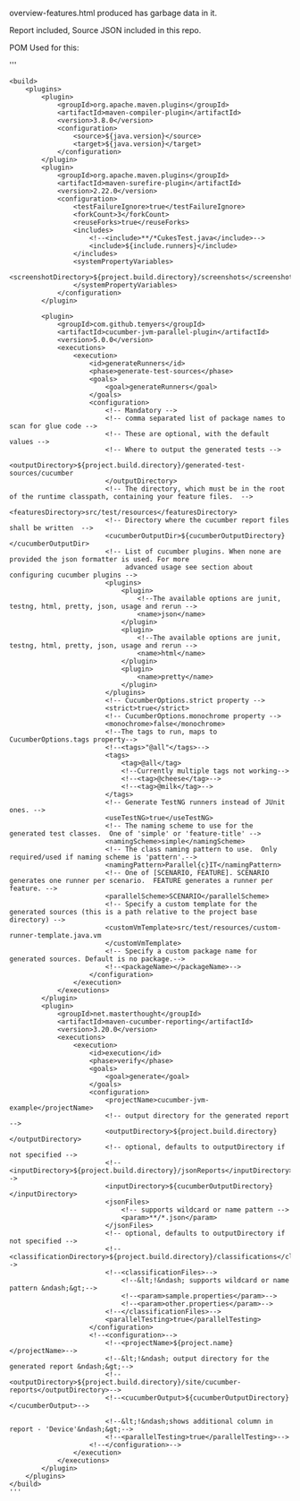 overview-features.html produced has garbage data in it.

Report included, Source JSON included in this repo.

POM Used for this:

'''

    <build>
        <plugins>
            <plugin>
                <groupId>org.apache.maven.plugins</groupId>
                <artifactId>maven-compiler-plugin</artifactId>
                <version>3.8.0</version>
                <configuration>
                    <source>${java.version}</source>
                    <target>${java.version}</target>
                </configuration>
            </plugin>
            <plugin>
                <groupId>org.apache.maven.plugins</groupId>
                <artifactId>maven-surefire-plugin</artifactId>
                <version>2.22.0</version>
                <configuration>
                    <testFailureIgnore>true</testFailureIgnore>
                    <forkCount>3</forkCount>
                    <reuseForks>true</reuseForks>
                    <includes>
                        <!--<include>**/*CukesTest.java</include>-->
                        <include>${include.runners}</include>
                    </includes>
                    <systemPropertyVariables>
                        <screenshotDirectory>${project.build.directory}/screenshots</screenshotDirectory>
                    </systemPropertyVariables>
                </configuration>
            </plugin>

            <plugin>
                <groupId>com.github.temyers</groupId>
                <artifactId>cucumber-jvm-parallel-plugin</artifactId>
                <version>5.0.0</version>
                <executions>
                    <execution>
                        <id>generateRunners</id>
                        <phase>generate-test-sources</phase>
                        <goals>
                            <goal>generateRunners</goal>
                        </goals>
                        <configuration>
                            <!-- Mandatory -->
                            <!-- comma separated list of package names to scan for glue code -->
                            <!-- These are optional, with the default values -->
                            <!-- Where to output the generated tests -->
                            <outputDirectory>${project.build.directory}/generated-test-sources/cucumber
                            </outputDirectory>
                            <!-- The directory, which must be in the root of the runtime classpath, containing your feature files.  -->
                            <featuresDirectory>src/test/resources</featuresDirectory>
                            <!-- Directory where the cucumber report files shall be written  -->
                            <cucumberOutputDir>${cucumberOutputDirectory}</cucumberOutputDir>
                            <!-- List of cucumber plugins. When none are provided the json formatter is used. For more
                                 advanced usage see section about configuring cucumber plugins -->
                            <plugins>
                                <plugin>
                                    <!--The available options are junit, testng, html, pretty, json, usage and rerun -->
                                    <name>json</name>
                                </plugin>
                                <plugin>
                                    <!--The available options are junit, testng, html, pretty, json, usage and rerun -->
                                    <name>html</name>
                                </plugin>
                                <plugin>
                                    <name>pretty</name>
                                </plugin>
                            </plugins>
                            <!-- CucumberOptions.strict property -->
                            <strict>true</strict>
                            <!-- CucumberOptions.monochrome property -->
                            <monochrome>false</monochrome>
                            <!--The tags to run, maps to CucumberOptions.tags property-->
                            <!--<tags>"@all"</tags>-->
                            <tags>
                                <tag>@all</tag>
                                <!--Currently multiple tags not working-->
                                <!--<tag>@cheese</tag>-->
                                <!--<tag>@milk</tag>-->
                            </tags>
                            <!-- Generate TestNG runners instead of JUnit ones. -->
                            <useTestNG>true</useTestNG>
                            <!-- The naming scheme to use for the generated test classes.  One of 'simple' or 'feature-title' -->
                            <namingScheme>simple</namingScheme>
                            <!-- The class naming pattern to use.  Only required/used if naming scheme is 'pattern'.-->
                            <namingPattern>Parallel{c}IT</namingPattern>
                            <!-- One of [SCENARIO, FEATURE]. SCENARIO generates one runner per scenario.  FEATURE generates a runner per feature. -->
                            <parallelScheme>SCENARIO</parallelScheme>
                            <!-- Specify a custom template for the generated sources (this is a path relative to the project base directory) -->
                            <customVmTemplate>src/test/resources/custom-runner-template.java.vm
                            </customVmTemplate>
                            <!-- Specify a custom package name for generated sources. Default is no package.-->
                            <!--<packageName></packageName>-->
                        </configuration>
                    </execution>
                </executions>
            </plugin>
            <plugin>
                <groupId>net.masterthought</groupId>
                <artifactId>maven-cucumber-reporting</artifactId>
                <version>3.20.0</version>
                <executions>
                    <execution>
                        <id>execution</id>
                        <phase>verify</phase>
                        <goals>
                            <goal>generate</goal>
                        </goals>
                        <configuration>
                            <projectName>cucumber-jvm-example</projectName>
                            <!-- output directory for the generated report -->
                            <outputDirectory>${project.build.directory}</outputDirectory>
                            <!-- optional, defaults to outputDirectory if not specified -->
                            <!--<inputDirectory>${project.build.directory}/jsonReports</inputDirectory>-->
                            <inputDirectory>${cucumberOutputDirectory}</inputDirectory>
                            <jsonFiles>
                                <!-- supports wildcard or name pattern -->
                                <param>**/*.json</param>
                            </jsonFiles>
                            <!-- optional, defaults to outputDirectory if not specified -->
                            <!--<classificationDirectory>${project.build.directory}/classifications</classificationDirectory>-->
                            <!--<classificationFiles>-->
                                <!--&lt;!&ndash; supports wildcard or name pattern &ndash;&gt;-->
                                <!--<param>sample.properties</param>-->
                                <!--<param>other.properties</param>-->
                            <!--</classificationFiles>-->
                            <parallelTesting>true</parallelTesting>
                        </configuration>
                        <!--<configuration>-->
                            <!--<projectName>${project.name}</projectName>-->
                            <!--&lt;!&ndash; output directory for the generated report &ndash;&gt;-->
                            <!--<outputDirectory>${project.build.directory}/site/cucumber-reports</outputDirectory>-->
                            <!--<cucumberOutput>${cucumberOutputDirectory}</cucumberOutput>-->

                            <!--&lt;!&ndash;shows additional column in report - 'Device'&ndash;&gt;-->
                            <!--<parallelTesting>true</parallelTesting>-->
                        <!--</configuration>-->
                    </execution>
                </executions>
            </plugin>
        </plugins>
    </build>
    '''

    
